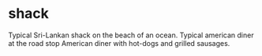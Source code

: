 # shack
Typical Sri-Lankan shack on the beach of an ocean.
Typical american diner at the road stop
American diner with hot-dogs and grilled sausages.
